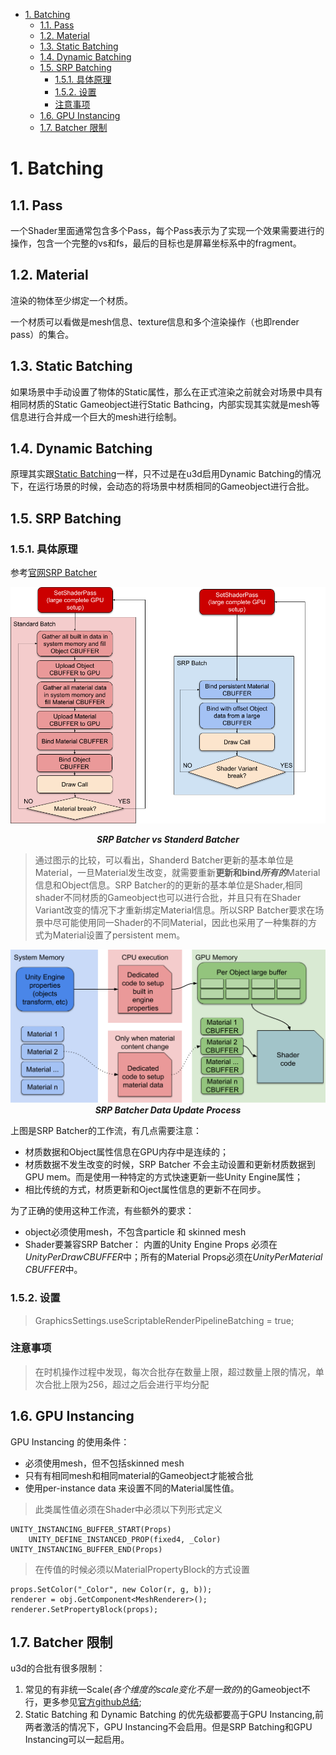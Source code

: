 <!-- TOC -->

- [1. Batching](#1-batching)
    - [1.1. Pass](#11-pass)
    - [1.2. Material](#12-material)
    - [1.3. Static Batching](#13-static-batching)
    - [1.4. Dynamic Batching](#14-dynamic-batching)
    - [1.5. SRP Batching](#15-srp-batching)
        - [1.5.1. 具体原理](#151-具体原理)
        - [1.5.2. 设置](#152-设置)
        - [注意事项](#注意事项)
    - [1.6. GPU Instancing](#16-gpu-instancing)
    - [1.7. Batcher 限制](#17-batcher-限制)

<!-- /TOC -->

# 1. Batching
## 1.1. Pass
一个Shader里面通常包含多个Pass，每个Pass表示为了实现一个效果需要进行的操作，包含一个完整的vs和fs，最后的目标也是屏幕坐标系中的fragment。
## 1.2. Material
渲染的物体至少绑定一个材质。

一个材质可以看做是mesh信息、texture信息和多个渲染操作（也即render pass）的集合。
## 1.3. Static Batching
如果场景中手动设置了物体的Static属性，那么在正式渲染之前就会对场景中具有相同材质的Static Gameobject进行Static Bathcing，内部实现其实就是mesh等信息进行合并成一个巨大的mesh进行绘制。
## 1.4. Dynamic Batching
原理其实跟[Static Batching](##13-static-batching)一样，只不过是在u3d启用Dynamic Batching的情况下，在运行场景的时候，会动态的将场景中材质相同的Gameobject进行合批。
## 1.5. SRP Batching
### 1.5.1. 具体原理

参考[官网SRP Batcher](https://docs.unity3d.com/Manual/SRPBatcher.html)
<div align=center>

![SRP Batcher vs Standerd Batcher][SRPBatcherProcess]

***SRP Batcher vs Standerd Batcher***
</div>

>通过图示的比较，可以看出，Shanderd Batcher更新的基本单位是Material，一旦Material发生改变，就需要重新**更新和bind*所有的***Material信息和Object信息。SRP Batcher的的更新的基本单位是Shader,相同shader不同材质的Gameobject也可以进行合批，并且只有在Shader Variant改变的情况下才重新绑定Material信息。所以SRP Batcher要求在场景中尽可能使用同一Shader的不同Material，因此也采用了一种集群的方式为Material设置了persistent mem。
<div align=center>

![SRP Batcher Data Update Process][SRPBatcherDataUpateProcess]
***SRP Batcher Data Update Process***
</div>

上图是SRP Batcher的工作流，有几点需要注意：
- 材质数据和Object属性信息在GPU内存中是连续的；
- 材质数据不发生改变的时候，SRP Batcher 不会主动设置和更新材质数据到GPU mem。而是使用一种特定的方式快速更新一些Unity Engine属性；
- 相比传统的方式，材质更新和Oject属性信息的更新不在同步。

为了正确的使用这种工作流，有些额外的要求：
- object必须使用mesh，不包含particle 和 skinned mesh
- Shader要兼容SRP Batcher： 内置的Unity Engine Props 必须在*UnityPerDrawCBUFFER*中；所有的Material Props必须在*UnityPerMaterial CBUFFER*中。

### 1.5.2. 设置
> GraphicsSettings.useScriptableRenderPipelineBatching = true;

### 注意事项
> 在时机操作过程中发现，每次合批存在数量上限，超过数量上限的情况，单次合批上限为256，超过之后会进行平均分配

## 1.6. GPU Instancing
GPU Instancing 的使用条件：
- 必须使用mesh，但不包括skinned mesh
- 只有有相同mesh和相同material的Gameobject才能被合批
- 使用per-instance data 来设置不同的Material属性值。
>此类属性值必须在Shader中必须以下列形式定义

```
UNITY_INSTANCING_BUFFER_START(Props)
    UNITY_DEFINE_INSTANCED_PROP(fixed4, _Color)
UNITY_INSTANCING_BUFFER_END(Props)
```
>在传值的时候必须以MaterialPropertyBlock的方式设置

```
props.SetColor("_Color", new Color(r, g, b));  
renderer = obj.GetComponent<MeshRenderer>();
renderer.SetPropertyBlock(props);
```

## 1.7. Batcher 限制
u3d的合批有很多限制：
1. 常见的有非统一Scale(*各个维度的scale变化不是一致的*)的Gameobject不行，更多参见[官方github总结](https://github.com/Unity-Technologies/BatchBreakingCause);
2. Static Batching 和 Dynamic Batching 的优先级都要高于GPU Instancing,前两者激活的情况下，GPU Instancing不会启用。但是SRP Batching和GPU Instancing可以一起启用。

[SRPBatcherProcess]: ./SRPBatcherProcess.png
[SRPBatcherDataUpateProcess]: ./SRP_Batcher_Data_Update_Process.png